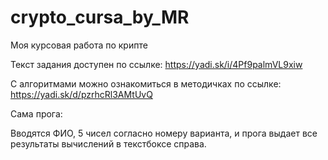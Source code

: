 # crypto_cursa_by_MR
Моя курсовая работа по крипте

Текст задания доступен по ссылке: https://yadi.sk/i/4Pf9palmVL9xiw

С алгоритмами можно ознакомиться в методичках по ссылке: https://yadi.sk/d/pzrhcRl3AMtUvQ

Сама прога:

Вводятся ФИО, 5 чисел согласно номеру варианта, и прога выдает все результаты вычислений в текстбоксе справа.

